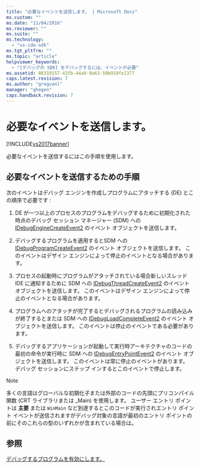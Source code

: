 ```yaml
---
title: "必要なイベントを送信します。 | Microsoft Docs"
ms.custom: ""
ms.date: "11/04/2016"
ms.reviewer: ""
ms.suite: ""
ms.technology: 
  - "vs-ide-sdk"
ms.tgt_pltfrm: ""
ms.topic: "article"
helpviewer_keywords: 
  - "[デバッグの SDK] をデバッグするには、イベントが必要"
ms.assetid: 08319157-43fb-44a9-9a63-50b919fe1377
caps.latest.revision: 7
ms.author: "gregvanl"
manager: "ghogen"
caps.handback.revision: 7
---
```

# 必要なイベントを送信します。
[!INCLUDE[vs2017banner](../../code-quality/includes/vs2017banner.md)]

必要なイベントを送信するにはこの手順を使用します。  
  
## 必要なイベントを送信するための手順  
 次のイベントはデバッグ エンジンを作成しプログラムにアタッチする \(DE\) とこの順序で必要です :  
  
1.  DE が一つ以上のプロセスのプログラムをデバッグするために初期化された時点のデバッグ セッション マネージャー \(SDM\) への [IDebugEngineCreateEvent2](../../extensibility/debugger/reference/idebugenginecreateevent2.md) のイベント オブジェクトを送信します。  
  
2.  デバッグするプログラムを適用するとSDM への [IDebugProgramCreateEvent2](../../extensibility/debugger/reference/idebugprogramcreateevent2.md) のイベント オブジェクトを送信します。  このイベントはデザイン エンジンによって停止のイベントとなる場合があります。  
  
3.  プロセスの起動時にプログラムがアタッチされている場合新しいスレッド IDE に通知するために SDM への [IDebugThreadCreateEvent2](../../extensibility/debugger/reference/idebugthreadcreateevent2.md) のイベント オブジェクトを送信します。  このイベントはデザイン エンジンによって停止のイベントとなる場合があります。  
  
4.  プログラムへのアタッチが完了するとデバッグされるプログラムの読み込みが終了するとまたは SDM への [IDebugLoadCompleteEvent2](../../extensibility/debugger/reference/idebugloadcompleteevent2.md) のイベント オブジェクトを送信します。  このイベントは停止のイベントである必要があります。  
  
5.  デバッグするアプリケーションが起動して実行時アーキテクチャのコードの最初の命令が実行時に SDM への [IDebugEntryPointEvent2](../../extensibility/debugger/reference/idebugentrypointevent2.md) のイベント オブジェクトを送信します。  このイベントは常に停止のイベントがあります。  デバッグ セッションにステップ インするとこのイベントで停止します。  
  
> [!NOTE]
>  多くの言語はグローバルな初期化子または外部のコードの先頭にプリコンパイル関数 \(CRT ライブラリまたは \_Main\) を使用します。  ユーザー エントリ ポイントは **主要**  または `WinMain` など到達するとこのコードが実行されエントリ ポイント イベントが送信されますがデバッグ対象の言語が最初のエントリ ポイントの前にそのこれらの型のいずれかが含まれている場合は。  
  
## 参照  
 [デバッグするプログラムを有効にします。](../../extensibility/debugger/enabling-a-program-to-be-debugged.md)